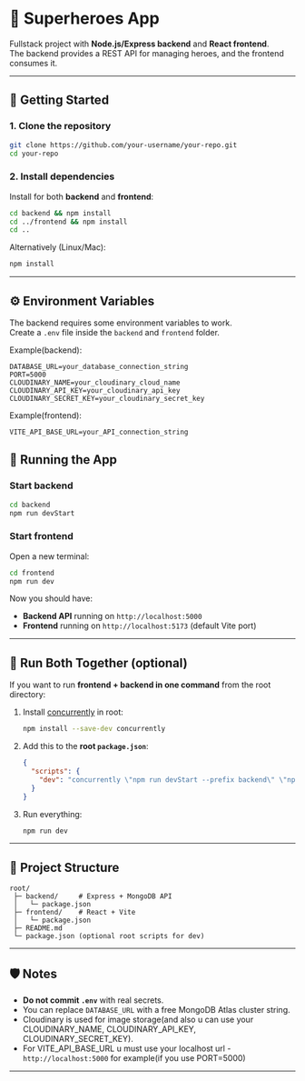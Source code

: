 # 🦸 Superheroes App

Fullstack project with **Node.js/Express backend** and **React frontend**.  
The backend provides a REST API for managing heroes, and the frontend consumes it.

---

## 🚀 Getting Started

### 1. Clone the repository

```bash
git clone https://github.com/your-username/your-repo.git
cd your-repo
```

### 2. Install dependencies

Install for both **backend** and **frontend**:

```bash
cd backend && npm install
cd ../frontend && npm install
cd ..
```

Alternatively (Linux/Mac):

```bash
npm install
```

---

## ⚙️ Environment Variables

The backend requires some environment variables to work.  
Create a `.env` file inside the `backend` and `frontend` folder.

Example(backend):

```env
DATABASE_URL=your_database_connection_string
PORT=5000
CLOUDINARY_NAME=your_cloudinary_cloud_name
CLOUDINARY_API_KEY=your_cloudinary_api_key
CLOUDINARY_SECRET_KEY=your_cloudinary_secret_key
```

Example(frontend):

```env
VITE_API_BASE_URL=your_API_connection_string
```

## 🏃 Running the App

### Start backend

```bash
cd backend
npm run devStart
```

### Start frontend

Open a new terminal:

```bash
cd frontend
npm run dev
```

Now you should have:

- **Backend API** running on `http://localhost:5000`
- **Frontend** running on `http://localhost:5173` (default Vite port)

---

## 🔄 Run Both Together (optional)

If you want to run **frontend + backend in one command** from the root directory:

1. Install [concurrently](https://www.npmjs.com/package/concurrently) in root:

   ```bash
   npm install --save-dev concurrently
   ```

2. Add this to the **root `package.json`**:

   ```json
   {
     "scripts": {
       "dev": "concurrently \"npm run devStart --prefix backend\" \"npm run dev --prefix frontend\""
     }
   }
   ```

3. Run everything:
   ```bash
   npm run dev
   ```

---

## 📂 Project Structure

```
root/
 ├─ backend/     # Express + MongoDB API
 │   └─ package.json
 ├─ frontend/    # React + Vite
 │   └─ package.json
 ├─ README.md
 └─ package.json (optional root scripts for dev)
```

---

## 🛡️ Notes

- **Do not commit `.env`** with real secrets.
- You can replace `DATABASE_URL` with a free MongoDB Atlas cluster string.
- Cloudinary is used for image storage(and also u can use your CLOUDINARY_NAME, CLOUDINARY_API_KEY, CLOUDINARY_SECRET_KEY).
- For VITE_API_BASE_URL u must use your localhost url - `http://localhost:5000` for example(if you use PORT=5000)

---
